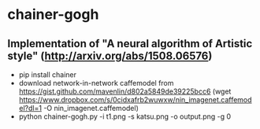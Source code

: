 # chainer-gogh

## Implementation of "A neural algorithm of Artistic style" (http://arxiv.org/abs/1508.06576)

- pip install chainer
- download network-in-network caffemodel from  https://gist.github.com/mavenlin/d802a5849de39225bcc6  (wget https://www.dropbox.com/s/0cidxafrb2wuwxw/nin_imagenet.caffemodel?dl=1 -O nin_imagenet.caffemodel)
- python chainer-gogh.py -i t1.png -s katsu.png -o output.png -g 0
